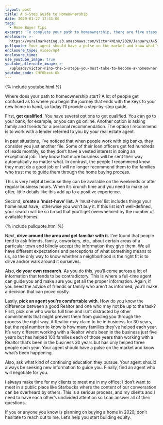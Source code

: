```yaml
---
layout: post
title: A 5-Step Guide to Homeownership
date: 2020-01-27 17:43:00
tags:
  - Home Buyer Tips
excerpt: 'To complete your path to homeownership, there are five steps you must take.'
enclosure: >-
  https://vyralmarketing.s3.amazonaws.com/Victor+Nino/2020/January/A+5-Step+Guide+to+Homeownership.mp4
pullquote: Your agent should have a pulse on the market and know what’s been happening.
enclosure_type: video/mp4
enclosure_time:
use_youtube_image: true
youtube_alternate_image: >-
  /uploads/victor-nino-the-5-steps-you-must-take-to-become-a-homeowner-youtube.jpg
youtube_code: CHf0bxok-Ok
---
```


{% include youtube.html %}&nbsp;

Where does your path to homeownership start? A lot of people get confused as to where you begin the journey that ends with the keys to your new home in hand, so today I’ll provide a step-by-step guide.&nbsp;

First, **get qualified.** You have several options to get qualified. You can go to your bank, for example, or you can go online. Another option is asking family and friends for a personal recommendation. The option I recommend is to work with a lender referred to you by your real estate agent.&nbsp;

In past situations, I’ve noticed that when people work with big banks, they consider you just another file. Some of their loan officers get fed hundreds of leads monthly, so they don’t have a vested interest in doing an exceptional job. They know that more business will be sent their way automatically no matter what. In contrast, the people I recommend know they must do a good job or I will no longer recommend them to the families who trust me to guide them through the home buying process.&nbsp;

This is very helpful because they can be available on the weekends or after regular business hours. When it’s crunch time and you need to make an offer, little details like this add up to a positive experience.&nbsp;

Second, **create a ‘must-have’ list.** A ‘must-have’ list includes things your home must have,&nbsp; otherwise you won’t buy it. If this list isn’t well-defined, your search will be so broad that you’ll get overwhelmed by the number of available homes.

{% include pullquote.html %}&nbsp;

Next, **drive around the area and get familiar with it.** I’ve found that people tend to ask friends, family, coworkers, etc., about certain areas of a particular town and blindly accept the information they give them. We all have different expectations and perceptions of what something means to us, so the only way to know whether a neighborhood is the right fit is to drive and/or walk around it ourselves.&nbsp;

Also, **do your own research.** As you do this, you’ll come across a lot of information that tends to be contradictory. This is where a full-time agent can guide you and make sure you get all the proper information. Again, if you heed the advice of friends or family who aren’t as informed, you’ll make a decision that can prove costly.&nbsp;

Lastly, **pick an agent you’re comfortable with.** How do you know the difference between a good Realtor and one who may not be up to the task? First, pick one who works full time and isn’t distracted by other commitments that might prevent them from guiding you through the process the right way. A Realtor may claim to be in business for 30 years, but the real number to know is how many families they’ve helped each year. It’s very different working with a Realtor who’s been in the business just five years but has helped 100 families each of those years than working with a Realtor that’s been in the business 30 years but has only helped three people each year. Your agent should have a pulse on the market and know what’s been happening.&nbsp;

Also, ask what kind of continuing education they pursue. Your agent should always be seeking new information to guide you. Finally, find an agent who will negotiate for you.&nbsp;

I always make time for my clients to meet me in my office; I don’t want to meet in a public place like Starbucks where the content of our conversation can be overheard by others. This is a serious process, and my clients and I need to have each other’s undivided attention so I can answer all of their questions.

If you or anyone you know is planning on buying a home in 2020, don’t hesitate to reach out to me. Let’s help you start building equity.
